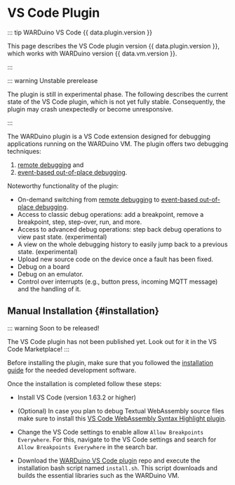 <script setup>
    import { data } from '../../.vitepress/config.data.ts'

    const vm = "https://github.com/TOPLLab/WARDuino/releases/tag/v" + data.vm.version;
    const plugin = "https://github.com/TOPLLab/WARDuino-VSCode/releases/tag/v" + data.plugin.version;
</script>
# VS Code Plugin

::: tip WARDuino VS Code {{ data.plugin.version }}

This page describes the VS Code plugin <a :href="plugin" target="_blank">version {{ data.plugin.version }}</a>, which works with WARDuino <a :href="vm" target="_blank">version {{ data.vm.version }}</a>.

:::

::: warning Unstable prerelease

The plugin is still in experimental phase.
The following describes the current state of the VS Code plugin, which is not yet fully stable.
Consequently, the plugin may crash unexpectedly or become unresponsive.

:::

The WARDuino plugin is a VS Code extension designed for debugging applications running on the WARDuino VM. The plugin offers two debugging techniques:

1. [remote debugging](/reference/architecture.md#classic) and
2. [event-based out-of-place debugging](/reference/edward/index).

Noteworthy functionality of the plugin:

- On-demand switching from [remote debugging](/reference/architecture.md#classic) to [event-based out-of-place debugging](/reference/edward/index).
- Access to classic debug operations: add a breakpoint, remove a breakpoint, step, step-over, run, and more.
- Access to advanced debug operations: step back debug operations to view past state. (experimental)
- A view on the whole debugging history to easily jump back to a previous state. (experimental)
- Upload new source code on the device once a fault has been fixed.
- Debug on a board
- Debug on an emulator.
- Control over interrupts (e.g., button press, incoming MQTT message) and the handling of it.

## Manual Installation {#installation}

::: warning Soon to be released!

The VS Code plugin has not been published yet. Look out for it in the VS Code Marketplace!
:::

Before installing the plugin, make sure that you followed the [installation guide](/guide/get-started.md#installation) for the needed development software.

Once the installation is completed follow these steps:

- Install VS Code (version 1.63.2 or higher)

- (Optional) In case you plan to debug Textual WebAssembly source files make sure to install this [VS Code WebAssembly Syntax Highlight plugin](https://github.com/AlanCezarAraujo/vscode-webassembly-syntax-highlight).

- Change the VS Code settings to enable allow `Allow Breakpoints Everywhere`.
  For this, navigate to the VS Code settings and search for `Allow Breakpoints Everywhere` in the search bar.
- Download the [WARDuino VS Code plugin](https://github.com/TOPLLab/WARDuino-VSCode) repo and execute the installation bash script named `install.sh`.
  This script downloads and builds the essential libraries such as the WARDuino VM.
